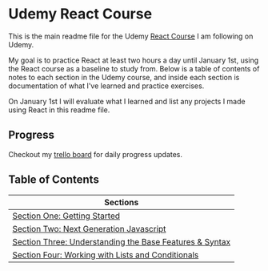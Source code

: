 # Udemy React Course
This is the main readme file for the Udemy [React Course](https://www.udemy.com/react-the-complete-guide-incl-redux/) I am following on Udemy.

My goal is to practice React at least two hours a day until January 1st, using the React course as a baseline to study from.  Below is a table of contents of notes to each section in the Udemy course, and inside each section is documentation of what I've learned and practice exercises.

On January 1st I will evaluate what I learned and list any projects I made using React in this readme file.

## Progress

Checkout my [trello board](https://trello.com/b/tMJsPCtK) for daily progress updates.

## Table of Contents

| Sections      |
| ------------- |
| [Section One: Getting Started](https://github.com/xmtrinidad/UdemyReact/blob/master/Section%20One%20-%20Getting%20Started/Getting_Started.md) |
| [Section Two: Next Generation Javascript]() |
| [Section Three: Understanding the Base Features & Syntax](https://github.com/xmtrinidad/UdemyReact/blob/master/Section%20Three%20-%20Understanding%20the%20base%20Features%20%26%20Syntax/notes.md) |
| [Section Four: Working with Lists and Conditionals](https://github.com/xmtrinidad/UdemyReact/blob/master/Section%20Four%20-%20Working%20with%20Lists%20and%20Conditionals/notes.md) |


